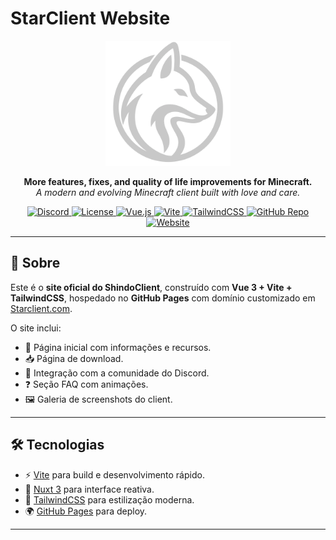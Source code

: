 # StarClient Website

<p align="center">
  <img src="/public/logo.png" alt="StarClient Logo" width="200" />
</p>

<p align="center">
  <strong>More features, fixes, and quality of life improvements for Minecraft.</strong><br/>
  <em>A modern and evolving Minecraft client built with love and care.</em>
</p>

<p align="center">
  <a href="https://Starclient.com/discord">
    <img src="https://img.shields.io/badge/Join%20our%20Discord-5865F2?style=for-the-badge&logo=discord&logoColor=white" alt="Discord"/>
  </a>
  <a href="https://github.com/Star/website/blob/master/LICENSE">
    <img src="https://img.shields.io/github/license/ShindoClient/website?style=for-the-badge" alt="License"/>
  </a>
  <a href="https://nuxtjs.org/">
    <img src="https://img.shields.io/badge/nuxt-3.x-42b883?logo=nuxt&logoColor=white&style=for-the-badge" alt="Vue.js"/>
  </a>
  <a href="https://vitejs.dev/">
    <img src="https://img.shields.io/badge/Vite-4.x-646CFF?logo=vite&logoColor=white&style=for-the-badge" alt="Vite"/>
  </a>
  <a href="https://tailwindcss.com/">
    <img src="https://img.shields.io/badge/TailwindCSS-3.x-38B2AC?logo=tailwind-css&logoColor=white&style=for-the-badge" alt="TailwindCSS"/>
  </a>
  <a href="https://github.com/ShindoClient/website">
    <img src="https://img.shields.io/badge/GitHub-ShindoClient%2Fwebsite-181717?logo=github&style=for-the-badge" alt="GitHub Repo"/>
  </a>
  <a href="https://Starclient.com">
    <img src="https://img.shields.io/badge/Website-Starclient.com-ff4088?logo=google-chrome&logoColor=white&style=for-the-badge" alt="Website"/>
  </a>
</p>

---

## 📖 Sobre
Este é o **site oficial do ShindoClient**, construído com **Vue 3 + Vite + TailwindCSS**, hospedado no **GitHub Pages** com domínio customizado em [Starclient.com](https://Starclient.com).

O site inclui:
- 📰 Página inicial com informações e recursos.
- 📥 Página de download.
- 💬 Integração com a comunidade do Discord.
- ❓ Seção FAQ com animações.
- 🖼️ Galeria de screenshots do client.

---

## 🛠️ Tecnologias
- ⚡ [Vite](https://vitejs.dev/) para build e desenvolvimento rápido.
- 🎨 [Nuxt 3](https://nuxtjs.org/) para interface reativa.
- 💎 [TailwindCSS](https://tailwindcss.com/) para estilização moderna.
- 🌍 [GitHub Pages](https://pages.github.com/) para deploy.

---
